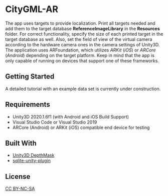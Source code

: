# CityGML-AR

The app uses targets to provide localization. Print all targets needed and add them to the target database **ReferenceImageLibrary** in the **Resources** folder. For correct functionality, specify the size of each printed target in the target database as well. Also, set the field of view of the virtual camera according to the hardware camera ones in the camera settings of Unity3D. The application uses ARFoundation, which utilizes *ARKit* (*iOS*) or *ARCore* (*Android*) depending on the target platform. Keep in mind that the app is only capable of running on devices that support one of these frameworks. 

## Getting Started
A detailed tutorial with an example data set is currently under construction. 

## Requirements
* Unity3D 2020.1.6f1 (with Android and iOS Build Support)
* Visual Studio Code or Visual Studio 2019
* ARCore (Android) or ARKit (iOS) compatible end device for testing


## Built With

* [Unity3D DepthMask](http://wiki.unity3d.com/index.php?title=DepthMask)
* [sqlite-unity-plugin](https://github.com/rizasif/sqlite-unity-plugin)


## License

[CC BY-NC-SA](https://creativecommons.org/licenses/by-nc-sa/4.0/)
